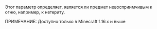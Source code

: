 Этот параметр определяет, является ли предмет невосприимчивым к огню, например, к нетериту.

ПРИМЕЧАНИЕ: Доступно только в Minecraft 1.16.x и выше